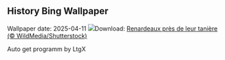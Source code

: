 ## History Bing Wallpaper
Wallpaper date: 2025-04-11
![](https://www.bing.com/th?id=OHR.LittleFoxes_FR-CA7956538809_UHD.jpg&w=1000)Download: [Renardeaux près de leur tanière (© WildMedia/Shutterstock)](https://www.bing.com/th?id=OHR.LittleFoxes_FR-CA7956538809_UHD.jpg)

Auto get programm by LtgX
